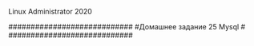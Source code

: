 Linux Administrator 2020

############################
#Домашнее задание 25 Mysql #
############################
         
         



